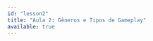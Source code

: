 ```yaml
---
id: "lesson2"
title: "Aula 2: Gêneros e Tipos de Gameplay"
available: true
---
```


<script setup lang="ts">
import LessonRenderer from '@/components/lesson/LessonRenderer.vue';
import lessonData from './lesson2.json';
</script>

<LessonRenderer :data="lessonData" />
